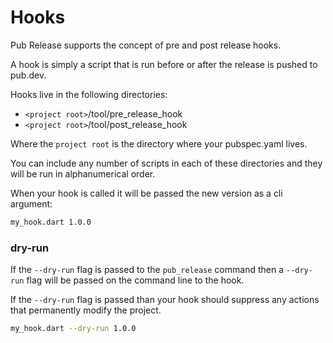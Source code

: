 # Hooks

Pub Release supports the concept of pre and post release hooks.

A hook is simply a script that is run before or after the release is pushed to pub.dev.

Hooks live in the following directories:

* `<project root>`/tool/pre\_release\_hook
* `<project root>`/tool/post\_release\_hook

Where the `project root` is the directory where your pubspec.yaml lives.

You can include any number of scripts in each of these directories and they will be run in alphanumerical order.

When your hook is called it will be passed the new version as a cli argument:

```bash
my_hook.dart 1.0.0
```

### dry-run

If the `--dry-run` flag is passed to the `pub_release` command then a `--dry-run` flag will be passed on the command line to the hook.

If the `--dry-run` flag is passed than your hook should suppress any actions that permanently modify the project.

```bash
my_hook.dart --dry-run 1.0.0
```

